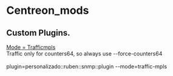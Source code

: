 # Centreon_mods
<h2>Custom Plugins.</h2>
<u>Mode = Trafficmpls</u> </br>
Traffic only for counters64, so always use --force-counters64</br></br>
plugin=personalizado::ruben::snmp::plugin --mode=traffic-mpls
